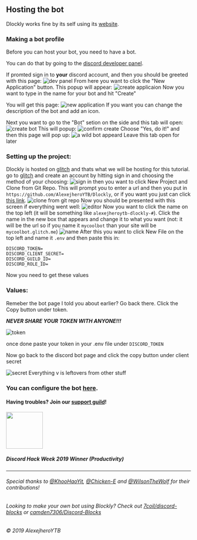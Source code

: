 ## Hosting the bot

Dlockly works fine by its self using its [website](https://dlockly.glitch.me).

### Making a bot profile
Before you can host your bot, you need to have a bot.

You can do that by going to the [discord developer panel](https://discordapp.com/developers/applications/).

If promted sign in to __your__ discord account, and then you should be greeted with this page: ![dev panel](https://cdn.discordapp.com/attachments/606876870063030273/606876892078932016/unknown.png)
From here you want to click the "New Application" button. This popup will appear: ![create applicaion](https://cdn.discordapp.com/attachments/606876870063030273/606877373014736896/unknown.png)
Now you want to type in the name for your bot and hit "Create"

You will get this page: ![new application](https://cdn.discordapp.com/attachments/606876870063030273/606878414477066245/unknown.png) 
If you want you can change the description of the bot and add an icon.

Next you want to go to the "Bot" setion on the side and this tab will open: ![create bot](https://cdn.discordapp.com/attachments/606876870063030273/606879322363658260/unknown.png)
This will popup: ![confirm create](https://cdn.discordapp.com/attachments/606876870063030273/606880123064549387/unknown.png)
Choose "Yes, do it!" and then this page will pop up: ![a wild bot appeard](https://cdn.discordapp.com/attachments/606876870063030273/606884324427563009/unknown.png)
Leave this tab open for later

### Setting up the project:
Dlockly is hosted on [glitch](https://glitch.com) and thats what we will be hosting for this tutorial.
go to [glitch](https://glitch.com) and create an account by hitting sign in and choosing the method of your choosing: ![sign in](https://cdn.discordapp.com/attachments/606876870063030273/606886083136978975/unknown.png)
then you want to click New Project and Clone from Git Repo. This will prompt you to enter a url and then you put in `https://github.com/AlexejheroYTB/Dlockly`, or if you want you just can click [this link](https://glitch.com/edit/#!/import/git?url=https://github.com/AlexejheroYTB/Dlockly).
![clone from git repo](https://cdn.discordapp.com/attachments/606876870063030273/606886831413395492/unknown.png)
Now you should be presented with this screen if everything went well: ![editor](https://cdn.discordapp.com/attachments/606876870063030273/606888668493512708/unknown.png)
Now you want to click the name on the top left (it will be something like `alexejheroytb-dlockly-#`). Click the name in the new box that appears and change it to what you want (not: it will be the url so if you name it `mycoolbot` than your site will be `mycoolbot.glitch.me`) ![name](https://cdn.discordapp.com/attachments/606876870063030273/606889477541199879/unknown.png)
After this you want to click New File on the top left and name it `.env` and then paste this in: 
```env
DISCORD_TOKEN=
DISCORD_CLIENT_SECRET=
DISCORD_GUILD_ID=
DISCORD_ROLE_ID=
```
Now you need to get these values

### Values:
Remeber the bot page I told you about earlier? Go back there. Click the Copy button under token. 

***__NEVER SHARE YOUR TOKEN WITH ANYONE!!!__*** 

![token](https://cdn.discordapp.com/attachments/606876870063030273/606894021448826950/unknown.png)

once done paste your token in your .env file under `DISCORD_TOKEN`

Now go back to the discord bot page and click the copy button under client secret

![secret](https://cdn.discordapp.com/attachments/606876870063030273/606894839283318833/unknown.png)
Everything v is leftovers from other stuff
### You can configure the bot [here](https://dlockly.glitch.me).

#### Having troubles? Join our [support guild](https://discord.gg/cnTZNUF)!

<img src="https://cdn.glitch.com/43f72134-88ea-4e7b-ace8-4a444b9aab78%2FIcon1.png?v=1561542756208" width="100px" height="100px"> 

##### _Discord Hack Week 2019 Winner (Productivity)_

---

###### _Special thanks to [@KhooHaoYit](https://github.com/khoohaoyit), [@Chicken-E](https://github.com/chicken-e) and [@WilsonTheWolf](https://github.com/wilsonthewolf) for their contributions!_

###### Looking to make your own bot using Blockly? Check out [7coil/discord-blocks](https://github.com/7coil/discord-blocks) or [camden7306/Discord-Blocks](https://github.com/camden7306/Discord-Blocks)

_© 2019 AlexejheroYTB_

